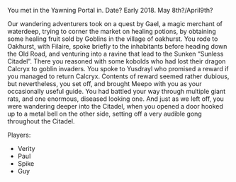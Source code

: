 You met in the Yawning Portal in. Date? Early 2018. May 8th?/April9th?

Our wandering adventurers took on a quest by Gael, a magic merchant of waterdeep, trying to corner the market on healing potions, by obtaining some healing fruit sold by Goblins in the village of oakhurst.
You rode to Oakhurst, with Filaire, spoke briefly to the inhabitants before heading down the Old Road, and venturing into a ravine that lead to the Sunken “Sunless Citadel”. There you reasoned with some kobolds who had lost their dragon Calcryx to goblin invaders. You spoke to Yusdrayl who promised a reward if you managed to return Calcryx.
Contents of reward seemed rather dubious, but nevertheless, you set off, and brought Meepo with you as your occasionally useful guide. You had battled your way through multiple giant rats, and one enormous, diseased looking one.
And just as we left off, you were wandering deeper into the Citadel, when you opened a door hooked up to a metal bell on the other side, setting off a very audible gong throughout the Citadel.

Players:
- Verity
- Paul
- Spike
- Guy
